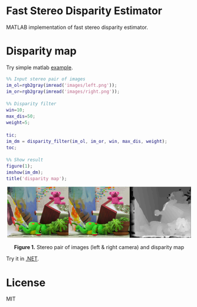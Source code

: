 # Fast Stereo Disparity Estimator
MATLAB implementation of fast stereo disparity estimator.

# Disparity map
Try simple matlab [example](matlab/test.m).
```matlab
%% Input stereo pair of images
im_ol=rgb2gray(imread('images/left.png'));
im_or=rgb2gray(imread('images/right.png'));

%% Disparity filter
win=10;
max_dis=50;
weight=5;

tic;
im_dm = disparity_filter(im_ol, im_or, win, max_dis, weight);
toc;

%% Show result
figure(1);
imshow(im_dm);
title('disparity map');
```

<p align="center"><img width="33%" src="matlab/images/left.png"/><img width="33%" src="matlab/images/right.png"/><img width="33%" src="matlab/images/result.png"/></p>  
<p align="center"><b>Figure 1.</b> Stereo pair of images (left & right camera) and disparity map</p>  

Try it in [.NET](https://github.com/asiryan/UMapx/blob/master/sources/Imaging/StereoDisparity.cs).

# License
MIT
